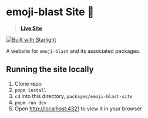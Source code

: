 # emoji-blast Site 🎉

> **[Live Site](https://www.emojiblast.dev)**

[![Built with Starlight](https://astro.badg.es/v2/built-with-starlight/tiny.svg)](https://starlight.astro.build)

A website for `emoji-blast` and its associated packages.

## Running the site locally

1. Clone repo
2. `pnpm install`
3. `cd` into this directory, `packages/emoji-blast-site`
4. `pnpm run dev`
5. Open [http://localhost:4321](http://localhost:4321) to view it in your browser
